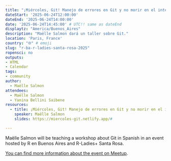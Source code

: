 ```yaml
---
title: "¡Miércoles, Git! Manejo de errores en Git y no morir en el intento"
dateStart: '2025-06-24T12:00:00'
dateEnd: '2025-06-24T14:00:00'
date: '2025-06-24T14:45:00' # UTC!! same as dateEnd
displaytz: "America/Buenos_Aires"
description: "Maëlle Salmon dará un taller sobre Git."
location: 'Paris, France'
country: "🌐" # emoji
slug: "r-ba-r-ladies-santa-rosa-2025"
ropensci: no
outputs: 
- HTML
- Calendar 
tags: 
- community
author:
  - Maëlle Salmon
attendees:
  - Maëlle Salmon
  - Yanina Bellini Saibene
resources:
  - title: ¡Miércoles, Git! Manejo de errores en Git y no morir en el intento
    speaker: Maëlle Salmon
    slides: https://miercoles-git.netlify.app/#

---
```


Maëlle Salmon will be teaching a workshop about Git in Spanish in an event hosted by R en Buenos Aires and R-Ladies+ Santa Rosa.
 
[You can find more information about the event on Meetup](https://www.meetup.com/rbuenosaires/events/308338205/).
